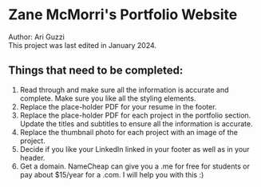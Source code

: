 # Zane McMorri's Portfolio Website
Author: Ari Guzzi  
This project was last edited in January 2024.

## Things that need to be completed:
1. Read through and make sure all the information is accurate and complete. Make sure you like all the styling elements.
2. Replace the place-holder PDF for your resume in the footer.
3. Replace the place-holder PDF for each project in the portfolio section. Update the titles and subtitles to ensure all the information is accurate.
4. Replace the thumbnail photo for each project with an image of the project.
5. Decide if you like your LinkedIn linked in your footer as well as in your header.
6. Get a domain. NameCheap can give you a .me for free for students or pay about $15/year for a .com. I will help you with this :)